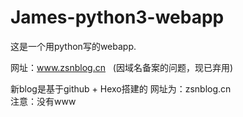 # James-python3-webapp
这是一个用python写的webapp.

网址：www.zsnblog.cn  
(因域名备案的问题，现已弃用)

新blog是基于github + Hexo搭建的
网址为：zsnblog.cn  
注意：没有www
